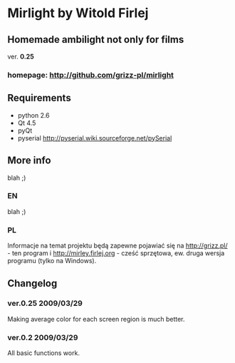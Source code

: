 Mirlight by Witold Firlej
=========================

## Homemade ambilight not only for films
ver. **0.25**
### homepage: <http://github.com/grizz-pl/mirlight>

Requirements
------------

*  python 2.6
*  Qt 4.5
*  pyQt
*  pyserial <http://pyserial.wiki.sourceforge.net/pySerial>

More info
---------

blah ;)

### EN
blah ;)

### PL
Informacje na temat projektu będą zapewne pojawiać się na <http://grizz.pl/> - ten program i <http://mirley.firlej.org> - cześć sprzętowa, ew. druga wersja programu (tylko na Windows).

Changelog
---------
### ver.0.25 2009/03/29
Making average color for each screen region is much better.

### ver.0.2 2009/03/29
All basic functions work.
